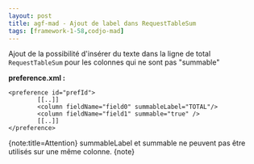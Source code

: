 ```yaml
---
layout: post
title: agf-mad - Ajout de label dans RequestTableSum
tags: [framework-1-58,codjo-mad]
---
```

Ajout de la possibilité d'insérer du texte dans la ligne de total ```RequestTableSum``` pour les colonnes qui ne sont pas "summable"

**preference.xml :**
```
<preference id="prefId">
        [[..]]
        <column fieldName="field0" summableLabel="TOTAL"/>
        <column fieldName="field1" summable="true" />
        [[..]]
</preference>
```
{note:title=Attention}
summableLabel et summable ne peuvent pas être utilisés sur une même colonne.
{note}